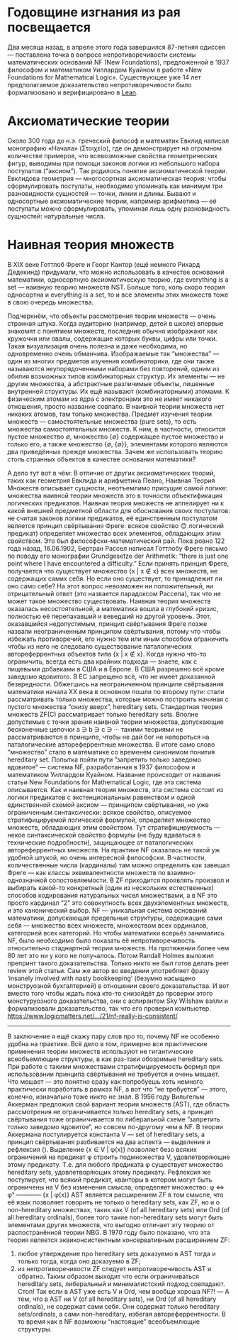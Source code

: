 Годовщине изгнания из рая посвещается
=====================================

Два месяца назад, в апреле этого года завершился 87-летняя одиссея — поставлена точка в вопросе непротиворечивости системы математических оснований
NF (New Foundations), предложенной в 1937 философом и математиком Уиллардом Куайном в работе «New Foundations for Mathematical Logic».
Существующее уже 14 лет предполагаемое доказательство непротиворечивости было формализовано и верифицировано в [Lean](https://lean-lang.org/).

# Аксиоматические теории

Около 300 года до н.э. греческий философ и математик Евклид написал монографию «Начала» (Στοιχεῖα), где он демонстрирует на огромном количестве примеров, что всевозможные свойства
геометрических фигур, выводимы при помощи законов логики из небольшого набора постулатов (“аксиом”). Так родилось понятие аксиоматической теории. Евклидова геометрия — многосортная
аксиоматическая теория: чтобы сформулировать постулаты, необходимо упоминать как минимум три разновидности сущностей — точки, линии и длины. Бывают и односортные аксиоматические
теории, например арифметика — её постулаты можно сформулировать, упоминая лишь одну разновидность сущностей: натуральные числа.

# Наивная теория множеств

В XIX веке Готтлоб Фреге и Георг Кантор (ещё немного Рихард Дедекинд) придумали, что можно использовать в качестве оснований математики, односортную аксиоматическую теорию, где
everything is a set — наивную теорию множеств NST. Больше того, коль скоро теория односортна и everything is a set, то и все элементы этих множеств тоже в свою очередь множества.

Подчеркнём, что объекты рассмотрения теории множеств — очень странная штука. Когда аудиторию (например, детей в школе) впервые знакомят с понятием множеств, последние обычно изображают
как кружочки или овалы, содержащие которых буквы, цифры или точки. Такая визуализация очень полезна и даже необходима, но одновременно очень обманчива. Изображаемые так “множества” —
один из многих предметов изучения комбинаторики, где они также называются неупорядоченными наборами без повторений, одним из обилия возможных типов комбинаторных структур. Их элементы — не другие множества, а абстрактные различимые объекты, лишенные внутренней структуры. Их ещё называют (комбинаторными) атомами. К физическим атомам из ядра с электронами это не имеет никакого отношения, просто название совпало.
В наивной теории множеств нет никаких атомов, там только множества. Предмет изучения теории множеств — самостоятельные множества (pure sets), то есть множества самостоятельных множеств. К ним, в частности, относится пустое множество ∅, множество {∅} содержащее пустое множество и только его, а также множество {∅, {∅}}, элементами которого являются два приведённых прежде множества.
Зачем же использовать теорию столь странных объектов в качестве основания математики?

А дело тут вот в чём: В отличие от других аксиоматических теорий, таких как геометрия Евклида и арифметика Пеано, Наивная Теория Множеств описывает сущности, неотъемлимо присущие самой логике: множества наивной теории множеств это в точности объектификация логических предикатов. Наивная теория множеств не аппелирует ни к какой внешней предметной области для обоснования своих постулатов: не считая законов логики предикатов, её единственным постулатом является принцип свёртывания Фреге: всякое свойство 😊 логический предикат) определяет множество всех элементов, обладающих этим свойством.
Это был философски-математический рай. Пока ровно 122 года назад, 16.06.1902, Бертран Рассел написал Готтлобу Фреге письмо по поводу его монографии Grundgesetze der Arithmetik: “there is just one point where I have encountered a difficulty.”
Если принять принцип Фреге, получается что существует множество {x | x ∉ x} всех множеств, не содержащих самих себя. Но если оно существует, то принадлежит ли оно само себе? На этот вопрос невозможен ни положительный, ни отрицательный ответ (это назвается парадоксом Рассела), так что не может такое множество существовать.
Наивная теория множеств оказалась несостоятельной, а математика вошла в глубокий кризис, полностью её перепахавший и веведший на другой уровень.
Этот, оказавшийся недопустимым, принцип свёртывания Фреге позже назвали неограниченным принципом свёртывания, потому что чтобы избежать противоречий, его нужно тем или иным способом ограничить чтобы из него не следовало существование паталогических автореферрентных объектов типа {x | x ∉ x}.
Когда нужно что-то ограничить, всегда есть два крайних подхода — знаете, как с пищевыми добавками в США и в Европе. В США разрешено всё кроме заведомо ядовитого. В ЕС запрещено всё, что не имеет доказанной безвредности.
Обжегшись на неограниченном принципе свёртывания математики начала XX века в основном пошли по второму пути: стали рассматривать только множества, которые можно построить начиная с пустого множества “снизу вверх”, hereditary sets.
Стандартная теория множеств ZF(C) рассматривает только hereditary sets. Вполне допустимые с точки зрения наивной теории множества, допускающие бесконечные цепочки a ∋ b ∋ c ∋ ··· такими теориями не рассматриваются в принципе, чтобы не дай бог не напороться на паталогические автореферрентные множества. В итоге само слово “множество” стало в математике со временем синонимом понития hereditary set.
Попытка пойти пути ”запретить только заведомо ядовитое“ — система NF, разработанная в 1937 философом и математиком Уиллардом Куайном. Название происходит от названия статьи New Foundations for Mathematical Logic, где эта система описывается. Как и наивная теория множеств, эта система состоит из логики предикатов с экстенциональным равенством и одной единственной схемой аксиом — принципом свёртывания, но уже ограниченным синтаксически: всякое свойство, описуемое стратифицируемой логической формулой, определяет множество множеств, обладающих этим свойством. Тут стратифицируемость — некое синтаксической свойство формулы (не буду вдаваться в технические подробности), защищающее от паталогических автореферрентных множеств.
На практике NF оказалась не такой уж удобной штукой, но очень интересной философски.
В частности, количественные числа (кардиналы) там можно определить как завещал Фреге — как классы эквивалентности множеств по взаимно-однозначной сопостовляемости. В ZF приходится проявлять произвол и выбирать какой-то конкретный (один из нескольких естественных) способов кодирования натуральных чисел множествами, а в NF это просто кардинал “2” это совокупность всех двухэлементных множеств, и это канонический выбор.
NF — уникальная система оснований математики, допускающая предельные структуры, содержащие сами себя — множество всех множеств, множеством всех ординалов, категорией всех категорий.
Но чтобы математики всерьёз занимались NF, было необходимо было показать её непротиворечивость относительно стаднартной теории множеств. На протяжении более чем 80 лет это ни у кого не получалось. Потом Randall Holmes выложил препринт такого доказательства. Только никто не был готов делать peer review этой статьи. Сам же автор во введении употребляет фразу ‘insanely involved with nasty bookkeeping’ (безумно насыщено монструозной бухгалтерией) в отношении своего доказательства. И вот вместо того чтобы ждать пока кто-то снизойдёт до проверки этого монстуруозного доказательства, они с аспирантом Sky Wilshaw взяли и формализовали доказательство, так что его проверил компьютер.
https://www.logicmatters.net/.../21/nf-really-is-consistent/
* * *
В заключение я ещё скажу пару слов про то, почему NF не особенно удобна на практике. Всё дело в том, примерно все практические применения теории множеств используют не гигантические всеобъемлющие структуры, в как раз-таки обозримые hereditary sets. При работе с такими множествами стратифицируемость формул при использовании принципа свёртывания не требуется и очень мешает.
Что мешает — это понятно сразу как попробуешь хоть немного практически поработать в рамках NF, а вот что “не требуется” — этого, конечно, изначально тоже никто не знал. 
В 1956 году Вильгельм Аккерман предложил свой вариант теории множеств (AST), где область рассмотрения не ограничивается только hereditary sets, а принцип свёртывания тоже ограничивается по либеральной схеме ”запретить только заведомо ядовитое“, но совсем по-другому чем в NF.
В теории Аккермана постулируется константа V — set of hereditary sets, а принцип свёртывания разбивается на два аспекта — выделение и рефлексия ().
Выделение {x ∈ V | φ(x)} позволяет безо всяких ограничений на предикат φ строить подмножества V, удовлетворяющие этому предикату. Т.е. для любого предиката φ существует множество hereditary sets, удовлетворяющих этому предикату.
Рефлексия же постулирует, что всякий предикат, кванторы в котором могут быть ограничены на V без изменения смысла, определяет множество:
 φ ⇔ φᵛ
––—––––
{x | φ(x)}
AST является расширением ZF в том смысле, что её язык позволяет говорить не только о hereditary sets, как ZF, но и о non-hereditary множествах, таких как V (of all hereditary sets) или Ord (of all hereditary ordinals), более того такие non-hereditary sets могут быть элементами других множеств, что выгодно отличает эту теорию от распостранённой теории NBG.
В 1970 году было показано, что эта теория является эквиконсистентным консервативным расширением ZF:
1) любое утверждение про hereditary sets доказуемо в AST тогда и только тогда, когда оно доказуемо в ZF;
2) из непротиворечивости ZF следует непротиворечивость AST и обратно.
Таким образом выходит что если ограничиваться hereditary sets, либеральный и минималистский подход совпадают.
Стоп! Так если в AST уже есть V и Ord, чем вообще хороша NF?! — А тем, что в AST ни V (of all hereditary sets), ни Ord (of all hereditary ordinals), не содержат сами себя. Они содержат только hereditary sets/ordinals, а сами non-hereditary, избегая автореферрентности. В то время как в NF возможны “настоящие” всеобъемлющие структуры.
